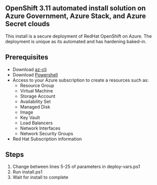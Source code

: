 ## OpenShift 3.11 automated install solution on Azure Government, Azure Stack, and Azure Secret clouds

This install is a secure deployment of RedHat OpenShift on Azure. The deployment is unique as its automated and has hardening baked-in.

## Prerequisites

* Download [az-cli](https://docs.microsoft.com/en-us/cli/azure/install-azure-cli?view=azure-cli-latest)
* Download [Powershell](https://docs.microsoft.com/en-us/powershell/scripting/install/installing-powershell?view=powershell-7)
* Access to your Azure subscription to create a resources such as:
  * Resource Group
  * Virtual Machine
  * Storage Account
  * Availability Set
  * Managed Disk
  * Image
  * Key Vault
  * Load Balancers
  * Network Interfaces
  * Network Security Groups
* Red Hat Subscription information

## Steps

1. Change between lines 5-25 of parameters in deploy-vars.ps1
2. Run install.ps1
3. Wait for install to complete
